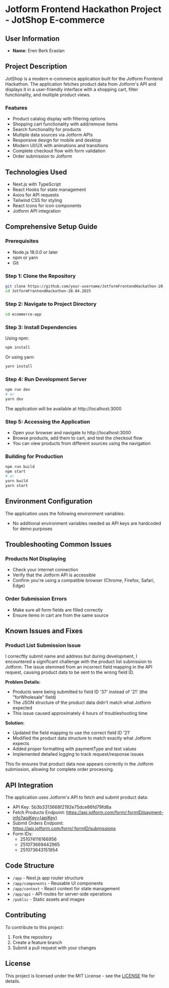 # Jotform Frontend Hackathon Project - JotShop E-commerce

## User Information
- **Name**: Eren Berk Eraslan

## Project Description
JotShop is a modern e-commerce application built for the Jotform Frontend Hackathon. The application fetches product data from Jotform's API and displays it in a user-friendly interface with a shopping cart, filter functionality, and multiple product views.

### Features
- Product catalog display with filtering options
- Shopping cart functionality with add/remove items
- Search functionality for products
- Multiple data sources via Jotform APIs
- Responsive design for mobile and desktop
- Modern UI/UX with animations and transitions
- Complete checkout flow with form validation
- Order submission to Jotform

## Technologies Used
- Next.js with TypeScript
- React Hooks for state management
- Axios for API requests
- Tailwind CSS for styling
- React Icons for icon components
- Jotform API integration

## Comprehensive Setup Guide

### Prerequisites
- Node.js 18.0.0 or later
- npm or yarn
- Git

### Step 1: Clone the Repository
```bash
git clone https://github.com/your-username/JotformFrontendHackathon-20.04.2025.git
cd JotformFrontendHackathon-20.04.2025
```

### Step 2: Navigate to Project Directory
```bash
cd ecommerce-app
```

### Step 3: Install Dependencies
Using npm:
```bash
npm install
```
Or using yarn:
```bash
yarn install
```

### Step 4: Run Development Server
```bash
npm run dev
# or
yarn dev
```

The application will be available at http://localhost:3000

### Step 5: Accessing the Application
- Open your browser and navigate to http://localhost:3000
- Browse products, add them to cart, and test the checkout flow
- You can view products from different sources using the navigation

### Building for Production
```bash
npm run build
npm start
# or
yarn build
yarn start
```

## Environment Configuration
The application uses the following environment variables:
- No additional environment variables needed as API keys are hardcoded for demo purposes

## Troubleshooting Common Issues

### Products Not Displaying
- Check your internet connection
- Verify that the Jotform API is accessible
- Confirm you're using a compatible browser (Chrome, Firefox, Safari, Edge)

### Order Submission Errors
- Make sure all form fields are filled correctly
- Ensure items in cart are from the same source

## Known Issues and Fixes

### Product List Submission Issue
I correcftly submit name and address but during development, I encountered a significant challenge with the product list submission to Jotform. The issue stemmed from an incorrect field mapping in the API request, causing product data to be sent to the wrong field ID.

**Problem Details:**
- Products were being submitted to field ID '37' instead of '21' (the "forWholesale" field)
- The JSON structure of the product data didn't match what Jotform expected
- This issue caused approximately 4 hours of troubleshooting time

**Solution:**
- Updated the field mapping to use the correct field ID '21'
- Modified the product data structure to match exactly what Jotform expects
- Added proper formatting with paymentType and text values
- Implemented detailed logging to track request/response issues

This fix ensures that product data now appears correctly in the Jotform submission, allowing for complete order processing.

## API Integration
The application uses Jotform's API to fetch and submit product data:
- API Key: 5b3b3313668f2192e75dce86fd79fd8a
- Fetch Products Endpoint: https://api.jotform.com/form/:formID/payment-info?apiKey={apiKey}
- Submit Orders Endpoint: https://api.jotform.com/form/:formID/submissions
- Form IDs: 
  - 251074116166956
  - 251073669442965
  - 251073643151954

## Code Structure
- `/app` - Next.js app router structure
- `/app/components` - Reusable UI components
- `/app/context` - React context for state management
- `/app/api` - API routes for server-side operations
- `/public` - Static assets and images

## Contributing
To contribute to this project:
1. Fork the repository
2. Create a feature branch
3. Submit a pull request with your changes

## License
This project is licensed under the MIT License - see the [LICENSE](LICENSE) file for details.
